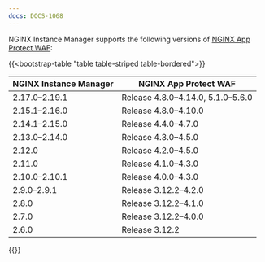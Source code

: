 ```yaml
---
docs: DOCS-1068
---
```


NGINX Instance Manager supports the following versions of [NGINX App Protect WAF](https://docs.nginx.com/nginx-app-protect/):

{{<bootstrap-table "table table-striped table-bordered">}}

| NGINX Instance Manager | NGINX App Protect WAF              |
|------------------------|------------------------------------|
| 2.17.0–2.19.1          | Release 4.8.0–4.14.0, 5.1.0–5.6.0 |
| 2.15.1–2.16.0          | Release 4.8.0–4.10.0              |
| 2.14.1–2.15.0          | Release 4.4.0–4.7.0               |
| 2.13.0–2.14.0          | Release 4.3.0–4.5.0               |
| 2.12.0                 | Release 4.2.0–4.5.0               |
| 2.11.0                 | Release 4.1.0–4.3.0               |
| 2.10.0–2.10.1          | Release 4.0.0–4.3.0               |
| 2.9.0–2.9.1            | Release 3.12.2–4.2.0              |
| 2.8.0                  | Release 3.12.2–4.1.0              |
| 2.7.0                  | Release 3.12.2–4.0.0              |
| 2.6.0                  | Release 3.12.2                    |

{{</bootstrap-table>}}


